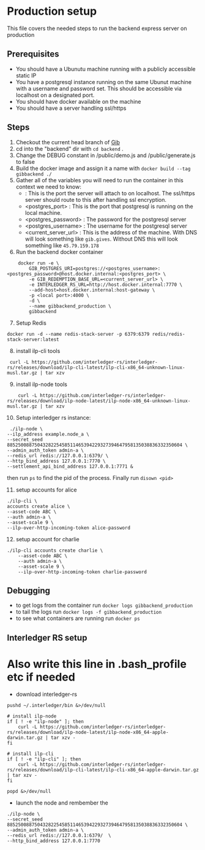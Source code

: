 # Production setup

This file covers the needed steps to run the backend express server on production

## Prerequisites

- You should have a Ubunutu machine running with a publicly accessible static IP
- You have a postgresql instance running on the same Ubunut machine with a username and password
  set. This should be accessible via localhost on a designated port.
- You should have docker available on the machine
- You should have a server handling ssl/https

## Steps

1. Checkout the current head branch of [Gib](https://github.com/aStarDigital/Gib)
2. cd into the "backend" dir with ```cd backend``` . 
3. Change the DEBUG constant in /public/demo.js and /public/generate.js to false
4. Build the docker image and assign it a name with ```docker build --tag gibbackend ./```
5. Gather all of the variables you will need to run the container
    in this context we need to know:
    - <local port> : This is the port the server will attach to on localhost. The ssl/https server
        should route to this <local port> after handling ssl encryption.
    - <postgres_port> : This is the port that postgresql is running on the local machine.
    - <postgres_password> : The password for the postgresql server
    - <postgres_username> : The username for the postgresql server
    - <current_server_url> : This is the address of the machine. With DNS will look something like 
      ```gib.gives```. Without DNS this will look something like ```45.79.159.178```
6. Run the backend docker container
```
    docker run -e \
        GIB_POSTGRES_URI=postgres://<postgres_username>:<postgres_password>@host.docker.internal:<postgres_port> \
        -e GIB_REDEMPTION_BASE_URL=<current_server_url> \
        -e INTERLEDGER_RS_URL=http://host.docker.internal:7770 \
        --add-host=host.docker.internal:host-gateway \
        -p <local port>:4000 \
        -d \
        --name gibbackend_production \
        gibbackend
```
7. Setup Redis
```
docker run -d --name redis-stack-server -p 6379:6379 redis/redis-stack-server:latest
```
8. install ilp-cli tools
```
 curl -L https://github.com/interledger-rs/interledger-rs/releases/download/ilp-cli-latest/ilp-cli-x86_64-unknown-linux-musl.tar.gz | tar xzv
 ```
9. install ilp-node tools
```
    curl -L https://github.com/interledger-rs/interledger-rs/releases/download/ilp-node-latest/ilp-node-x86_64-unknown-linux-musl.tar.gz | tar xzv
```

10. Setup interledger rs instance:
```
 ./ilp-node \
--ilp_address example.node_a \
--secret_seed 8852500887504328225458511465394229327394647958135038836332350604 \
--admin_auth_token admin-a \
--redis_url redis://127.0.0.1:6379/ \
--http_bind_address 127.0.0.1:7770 \
--settlement_api_bind_address 127.0.0.1:7771 &
```
then run ```ps``` to find the pid of the process. Finally run ```disown <pid>```



11. setup  accounts for alice
```
./ilp-cli \
accounts create alice \
--asset-code ABC \
--auth admin-a \
--asset-scale 9 \
--ilp-over-http-incoming-token alice-password

```

12. setup account for charlie
```
./ilp-cli accounts create charlie \
    --asset-code ABC \
    --auth admin-a \
    --asset-scale 9 \
    --ilp-over-http-incoming-token charlie-password
```


## Debugging
- to get logs from the container run ```docker logs gibbackend_production```
- to tail the logs run ```docker logs -f gibbackend_production ```
- to see what containers are running run ```docker ps```

## Interledger RS setup




# Also write this line in .bash_profile etc if needed
- download interledger-rs

```
pushd ~/.interledger/bin &>/dev/null

# install ilp-node
if [ ! -e "ilp-node" ]; then
    curl -L https://github.com/interledger-rs/interledger-rs/releases/download/ilp-node-latest/ilp-node-x86_64-apple-darwin.tar.gz | tar xzv -
fi

# install ilp-cli
if [ ! -e "ilp-cli" ]; then
    curl -L https://github.com/interledger-rs/interledger-rs/releases/download/ilp-cli-latest/ilp-cli-x86_64-apple-darwin.tar.gz | tar xzv -
fi

popd &>/dev/null

```

- launch the node and rembember the <auth token>
```
./ilp-node \
--secret_seed 8852500887504328225458511465394229327394647958135038836332350604 \
--admin_auth_token admin-a \
--redis_url redis://127.0.0.1:6379/  \
--http_bind_address 127.0.0.1:7770
```


